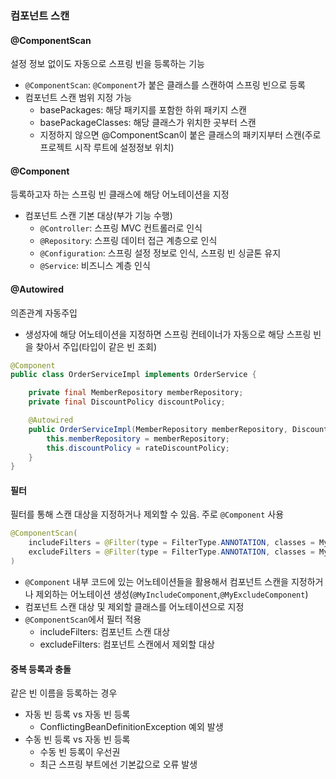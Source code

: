 ### 컴포넌트 스캔

#### @ComponentScan
설정 정보 없이도 자동으로 스프링 빈을 등록하는 기능

- `@ComponentScan`: `@Component`가 붙은 클래스를 스캔하여 스프링 빈으로 등록
- 컴포넌트 스캔 범위 지정 가능
  - basePackages: 해당 패키지를 포함한 하위 패키지 스캔
  - basePackageClasses: 해당 클래스가 위치한 곳부터 스캔
  - 지정하지 않으면 @ComponentScan이 붙은 클래스의 패키지부터 스캔(주로 프로젝트 시작 루트에 설정정보 위치)

#### @Component

등록하고자 하는 스프링 빈 클래스에 해당 어노테이션을 지정
- 컴포넌트 스캔 기본 대상(부가 기능 수행)
  - `@Controller`: 스프링 MVC 컨트롤러로 인식
  - `@Repository`: 스프링 데이터 접근 계층으로 인식
  - `@Configuration`: 스프링 설정 정보로 인식, 스프링 빈 싱글톤 유지
  - `@Service`: 비즈니스 계층 인식

#### @Autowired
의존관계 자동주입
  - 생성자에 해당 어노테이션을 지정하면 스프링 컨테이너가 자동으로 해당 스프링 빈을 찾아서 주입(타입이 같은 빈 조회)

``` java
@Component
public class OrderServiceImpl implements OrderService {

    private final MemberRepository memberRepository;
    private final DiscountPolicy discountPolicy;

    @Autowired
    public OrderServiceImpl(MemberRepository memberRepository, DiscountPolicy rateDiscountPolicy) {
        this.memberRepository = memberRepository;
        this.discountPolicy = rateDiscountPolicy;
    }
}
```

#### 필터

필터를 통해 스캔 대상을 지정하거나 제외할 수 있음.
주로 `@Component` 사용


``` java
@ComponentScan(
    includeFilters = @Filter(type = FilterType.ANNOTATION, classes = MyIncludeComponent.class),
    excludeFilters = @Filter(type = FilterType.ANNOTATION, classes = MyExcludeComponent.class)
)
```

- `@Component` 내부 코드에 있는 어노테이션들을 활용해서 컴포넌트 스캔을 지정하거나 제외하는 어노테이션 생성(`@MyIncludeComponent`,`@MyExcludeComponent`)
- 컴포넌트 스캔 대상 및 제외할 클래스를 어노테이션으로 지정
- `@ComponentScan`에서 필터 적용
  - includeFilters: 컴포넌트 스캔 대상
  - excludeFilters: 컴포넌트 스캔에서 제외할 대상


#### 중복 등록과 충돌

같은 빈 이름을 등록하는 경우
- 자동 빈 등록 vs 자동 빈 등록
  - ConflictingBeanDefinitionException 예외 발생
- 수동 빈 등록 vs 자동 빈 등록
  - 수동 빈 등록이 우선권
  - 최근 스프링 부트에선 기본값으로 오류 발생